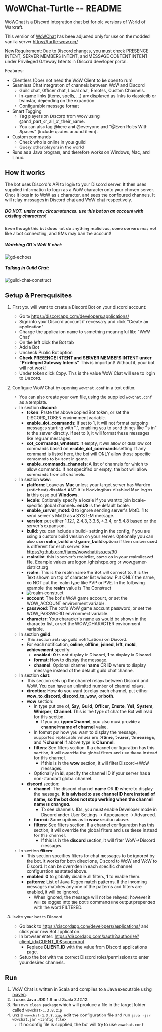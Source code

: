 WoWChat-Turtle -- README
=================

WoWChat is a Discord integration chat bot for old versions of World of Warcraft.

This version of [WoWChat](https://github.com/fjaros/wowchat) has been adjusted only for use on the modded vanilla server https://turtle-wow.org/

New Requirement: Due to Discord changes, you must check PRESENCE INTENT, SERVER MEMBERS INTENT, and MESSAGE CONTENT INTENT under Privileged Gateway Intents in Discord developer portal.

Features:
* Clientless (Does not need the WoW Client to be open to run)
* Seamless Chat integration of channels between WoW and Discord
  * Guild chat, Officer chat, Local chat, Emotes, Custom Channels.
  * In-game links (items, spells, ...) are displayed as links to classicdb or twinstar, depending on the expansion
  * Configurable message format
* Smart Tagging
  * Tag players on Discord from WoW using @and_part_or_all_of_their_name.
  * You can also tag @here and @everyone and "@Even Roles With Spaces" (include quotes around them).
* Custom commands
  * Check who is online in your guild
  * Query other players in the world
* Runs as a Java program, and therefore works on Windows, Mac, and Linux.

## How it works
The bot uses Discord's API to login to your Discord server. It then uses supplied information
to login as a WoW character onto your chosen server. Once it logs in to WoW as a character,
and sees the configured channels. It will relay messages in Discord chat and WoW chat respectively.

##### DO NOT, under any circumstances, use this bot on an account with existing characters!
Even though this bot does not do anything malicious, some servers may not like a bot connecting, and GMs may ban the account!

##### Watching GD's WotLK chat:
![gd-echoes](https://raw.githubusercontent.com/fjaros/wowchat/master/images/example1.png)

##### Talking in Guild Chat:
![guild-chat-construct](https://raw.githubusercontent.com/fjaros/wowchat/master/images/example2.png)

## Setup & Prerequisites

1. First you will want to create a Discord Bot on your discord account:
   * Go to https://discordapp.com/developers/applications/
   * Sign into your Discord account if necessary and click "Create an application"
   * Change the application name to something meaningful like "WoW Chat"
   * On the left click the Bot tab
   * Add a Bot
   * Uncheck Public Bot option
   * **Check PRESENCE INTENT and SERVER MEMBERS INTENT under "Privileged Gateway Intents"** This is important! Without it, your bot will not work!
   * Under token click Copy. This is the value WoW Chat will use to login to Discord.
2. Configure WoW Chat by opening `wowchat.conf` in a text editor.
   * You can also create your own file, using the supplied `wowchat.conf` as a template.
   * In section **discord**:
     * **token**: Paste the above copied Bot token, or set the DISCORD_TOKEN environment variable.
     * **enable_dot_commands**: If set to 1, it will not format outgoing messages starting with ".", enabling you to send things like ".s in" to the server directly. If set to 0, it will format these messages like regular messages.
     * **dot_commands_whitelist**: If empty, it will allow or disallow dot commands based on **enable_dot_commands** setting. If any command is listed here, the bot will ONLY allow those specific comamnds to be sent in game.
     * **enable_commands_channels**: A list of channels for which to allow commands. If not specified or empty, the bot will allow commands from all channels.
   * In section **wow**:
     * **platform**: Leave as **Mac** unless your target server has Warden (anticheat) disabled AND it is blocking/has disabled Mac logins. In this case put **Windows**.
     * **locale**: Optionally specify a locale if you want to join locale-specific global channels. **enUS** is the default locale.
     * **enable_server_motd**: **0** to ignore sending server's MotD. **1** to send server's MotD as a SYSTEM message.
     * **version**: put either 1.12.1, 2.4.3, 3.3.5, 4.3.4, or 5.4.8 based on the server's expansion.
     * **build**: you can include a build=<build number> setting in the config, if you are using a custom build version on your server. Optionally you can also use **realm_build** and **game_build** options if the number used is different for each server. See https://github.com/fjaros/wowchat/issues/90
     * **realmlist**: this is server's realmlist, same as in your realmlist.wtf file.
     Example values are logon.lightshope.org or wow.gamer-district.org
     * **realm**: This is the realm name the Bot will connect to.
     It is the Text shown on top of character list window. Put ONLY the name, do NOT put the realm type like PVP or PVE.
     In the following example, the **realm** value is The Construct
     * ![realm-construct](https://raw.githubusercontent.com/fjaros/wowchat/master/images/example3.png)
     * **account**: The bot's WoW game account, or set the WOW_ACCOUNT environment variable.
     * **password**: The bot's WoW game account password, or set the WOW_PASSWORD environment variable.
     * **character**: Your character's name as would be shown in the character list, or set the WOW_CHARACTER environment variable.
   * In section **guild**:
     * This section sets up guild notifications on Discord.
     * For each notification, **online**, **offline**, **joined**, **left**, **motd**, **achievement** specify:
       * **enabled**: **0** to not display in Discord, **1** to display in Discord
       * **format**: How to display the message.
       * **channel**: Optional channel **name** OR **ID** where to display message instead of the default guild chat channel.
   * In section **chat**:
     * This section sets up the channel relays between Discord and WoW. You can have an unlimited number of channel relays.
     * **direction**: How do you want to relay each channel, put either
     **wow_to_discord**, **discord_to_wow**, or **both**.
     * **wow** section:
       * In type put one of, **Say**, **Guild**, **Officer**, **Emote**, **Yell**, **System**, **Whisper**, **Channel**. This is the type of chat the Bot will read for this section.
         * If you put **type=Channel**, you also must provide a **channel=name of channel** value.
       * In format put how you want to display the message, supported replacable values are **%time**, **%user**, **%message**, and **%channel** if above type is **Channel**.
       * **filters**: See filters section. If a channel configuration has this section, it will override the global filters and use these instead for this channel.
         * If this is in the **wow** section, it will filter Discord->WoW messages.
       * Optionally in **id**, specify the channel ID if your server has a non-standard global channel.
     * **discord** section:
       * **channel**: The discord channel **name** OR **ID** where to display the message. **It is advised to use channel ID here instead of name, so the bot does not stop working when the channel name is changed.**
         * To see channels' IDs, you must enable Developer mode in Discord under User Settings -> Appearance -> Advanced.
       * **format**: Same options as in **wow** section above.
       * **filters**: See filters section. If a channel configuration has this section, it will override the global filters and use these instead for this channel.
         * If this is in the **discord** section, it will filter WoW->Discord messages.
   * In section **filters**:
     * This section specifies filters for chat messages to be ignored by the bot. It works for both directions, Discord to WoW and WoW to Discord. It can be overriden in each specific channel configuration as stated above.
     * **enabled**: **0** to globally disable all filters, **1** to enable them.
     * **patterns**: List of Java Regex match patterns. If the incoming messages matches any one of the patterns and filters are enabled, it will be ignored.
       * When ignored, the message will not be relayed; however it will be logged into the bot's command line output prepended with the word FILTERED.

3. Invite your bot to Discord
   * Go back to https://discordapp.com/developers/applications/ and click your new Bot application.
   * In browser enter: https://discordapp.com/oauth2/authorize?client_id=CLIENT_ID&scope=bot
     * Replace **CLIENT_ID** with the value from Discord applications page.
   * Setup the bot with the correct Discord roles/permissions to enter your desired channels.

## Run
1. WoW Chat is written in Scala and compiles to a Java executable using [maven](https://maven.apache.org).
2. It uses Java JDK 1.8 and Scala 2.12.12.
3. Run `mvn clean package` which will produce a file in the target folder called `wowchat-1.3.8.zip`
4. unzip `wowchat-1.3.8.zip`, edit the configuration file and run `java -jar wowchat.jar <config file>`
   * If no config file is supplied, the bot will try to use `wowchat.conf`
